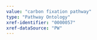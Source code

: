 ```yaml
---
value: "carbon fixation pathway"
type: "Pathway Ontology"
xref-identifier: "0000057"
xref-dataSource: "PW"
---
```

